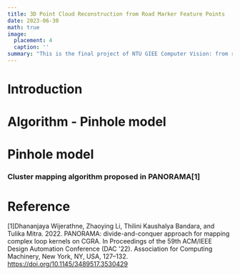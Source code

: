 ```yaml
---
title: 3D Point Cloud Reconstruction from Road Marker Feature Points
date: 2023-06-30
math: true
image:
  placement: 4
  caption: ''
summary: "This is the final project of NTU GIEE Computer Vision: from recognition to geometry (EEE5053)."
---
```


# Introduction

# Algorithm - Pinhole model

# Pinhole model


### Cluster mapping algorithm proposed in PANORAMA[1]


# Reference 
[1]Dhananjaya Wijerathne, Zhaoying Li, Thilini Kaushalya Bandara, and Tulika Mitra. 2022. PANORAMA: divide-and-conquer approach for mapping complex loop kernels on CGRA. In Proceedings of the 59th ACM/IEEE Design Automation Conference (DAC '22). Association for Computing Machinery, New York, NY, USA, 127–132. https://doi.org/10.1145/3489517.3530429
